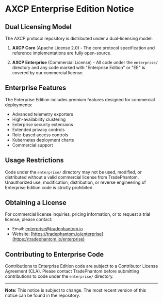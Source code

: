 # AXCP Enterprise Edition Notice

## Dual Licensing Model

The AXCP protocol repository is distributed under a dual-licensing model:

1. **AXCP Core** (Apache License 2.0) - The core protocol specification and reference implementations are fully open-source.

2. **AXCP Enterprise** (Commercial License) - All code under the `enterprise/` directory and any code marked with "Enterprise Edition" or "EE" is covered by our commercial license.

## Enterprise Features

The Enterprise Edition includes premium features designed for commercial deployments:

- Advanced telemetry exporters
- High-availability clustering
- Enterprise security extensions
- Extended privacy controls
- Role-based access controls
- Kubernetes deployment charts
- Commercial support

## Usage Restrictions

Code under the `enterprise/` directory may not be used, modified, or distributed without a valid commercial license from TradePhantom. Unauthorized use, modification, distribution, or reverse engineering of Enterprise Edition code is strictly prohibited.

## Obtaining a License

For commercial license inquiries, pricing information, or to request a trial license, please contact:

- Email: enterprise@tradephantom.io
- Website: [https://tradephantom.io/enterprise](https://tradephantom.io/enterprise)

## Contributing to Enterprise Code

Contributions to Enterprise Edition code are subject to a Contributor License Agreement (CLA). Please contact TradePhantom before submitting contributions to code under the `enterprise/` directory.

---

**Note:** This notice is subject to change. The most recent version of this notice can be found in the repository.
